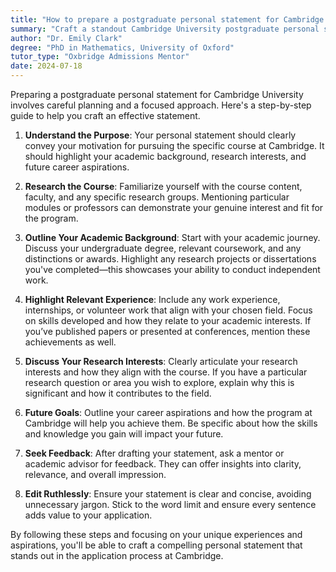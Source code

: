 ```yaml
---
title: "How to prepare a postgraduate personal statement for Cambridge University?"
summary: "Craft a standout Cambridge University postgraduate personal statement with this step-by-step guide on motivation, experience, and future goals."
author: "Dr. Emily Clark"
degree: "PhD in Mathematics, University of Oxford"
tutor_type: "Oxbridge Admissions Mentor"
date: 2024-07-18
---
```


Preparing a postgraduate personal statement for Cambridge University involves careful planning and a focused approach. Here's a step-by-step guide to help you craft an effective statement.

1. **Understand the Purpose**: Your personal statement should clearly convey your motivation for pursuing the specific course at Cambridge. It should highlight your academic background, research interests, and future career aspirations. 

2. **Research the Course**: Familiarize yourself with the course content, faculty, and any specific research groups. Mentioning particular modules or professors can demonstrate your genuine interest and fit for the program.

3. **Outline Your Academic Background**: Start with your academic journey. Discuss your undergraduate degree, relevant coursework, and any distinctions or awards. Highlight any research projects or dissertations you've completed—this showcases your ability to conduct independent work.

4. **Highlight Relevant Experience**: Include any work experience, internships, or volunteer work that align with your chosen field. Focus on skills developed and how they relate to your academic interests. If you’ve published papers or presented at conferences, mention these achievements as well.

5. **Discuss Your Research Interests**: Clearly articulate your research interests and how they align with the course. If you have a particular research question or area you wish to explore, explain why this is significant and how it contributes to the field.

6. **Future Goals**: Outline your career aspirations and how the program at Cambridge will help you achieve them. Be specific about how the skills and knowledge you gain will impact your future.

7. **Seek Feedback**: After drafting your statement, ask a mentor or academic advisor for feedback. They can offer insights into clarity, relevance, and overall impression.

8. **Edit Ruthlessly**: Ensure your statement is clear and concise, avoiding unnecessary jargon. Stick to the word limit and ensure every sentence adds value to your application.

By following these steps and focusing on your unique experiences and aspirations, you'll be able to craft a compelling personal statement that stands out in the application process at Cambridge.
    
